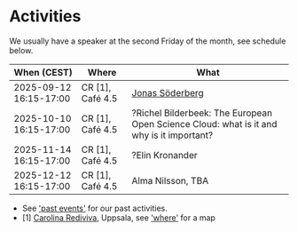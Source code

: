# Activities

We usually have a speaker at the second Friday of the month,
see schedule below.

When (CEST)               | Where                  |What
--------------------------|------------------------|-----------------------------------------------------------------------------------------------------------------
2025-09-12 16:15-17:00    |CR [1], Café 4.5        |[Jonas Söderberg](20250912_jonas_soederberg/README.md)
2025-10-10 16:15-17:00    |CR [1], Café 4.5        |?Richel Bilderbeek: The European Open Science Cloud: what is it and why is it important?
2025-11-14 16:15-17:00    |CR [1], Café 4.5        |?Elin Kronander
2025-12-12 16:15-17:00    |CR [1], Café 4.5        |Alma Nilsson, TBA

- See ['past events'](past_events.md) for our past activities.
- [1] [Carolina Rediviva](https://link.mazemap.com/90ZtnxI3), Uppsala,
  see ['where'](../where.md) for a map
